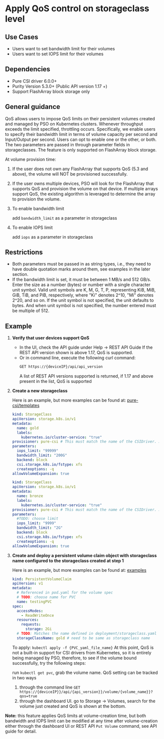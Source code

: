 # Apply QoS control on storageclass level

## Use Cases
- Users want to set bandwidth limit for their volumes
- Users want to set IOPS limit for their volumes

## Dependencies
* Pure CSI driver 6.0.0+ 
* Purity Version 5.3.0+ (Public API version 1.17 +)
* Support FlashArray block storage only

## General guidance
QoS allows users to impose QoS limits on their persistent volumes created and managed by PSO on Kubernetes clusters. Whenever throughput exceeds the limit specified, throttling occurs. Specifically, we enable users to specify their bandwidth limit in terms of volume capacity per second and Input/Output per second. Users can opt to enable one or the other, or both. The two parameters are passed in through parameter fields in storageclasses. The feature is only supported on FlashArray block storage. 

At volume provision time:
1. If the user does not own any FlashArray that supports QoS (5.3 and above), the volume will NOT be provisioned successfully. 
2. If the user owns multiple devices, PSO will look for the FlashArray that supports QoS and provision the volume on that device. If multiple arrays support QoS, the existing algorithm is leveraged to determine the array to provision the volume. 
3. To enable bandwidth limit

    add `bandwidth_limit` as a parameter in storageclass

4. To enable IOPS limit

    add `iops` as a parameter in storageclass

## Restrictions
* Both parameters must be passed in as string types, i.e., they need to have double quotation marks around them, see examples in the later section.
* If the bandwidth limit is set, it must be between 1 MB/s and 512 GB/s. Enter the size as a number (bytes) or number with a single character unit symbol. Valid unit symbols are K, M, G, T, P, representing KiB, MiB, GiB, TiB, and PiB, respectively, where "Ki" denotes 2^10, "Mi" denotes 2^20, and so on. If the unit symbol is not specified, the unit defaults to bytes. And when unit symbol is not specified, the number entered must be multiple of 512. 


 
## Example
1. **Verify that user devices support QoS**
    * In the UI, check the API guide under Help -> REST API Guide
If the REST API version shown is above 1.17, QoS is supported.
    * Or in command line, execute the following curl command:
        ```bash
        GET https://{deviceIP}/api/api_version
        ```
        A list of REST API versions supported is returned, if 1.17 and above present in the list, QoS is supported

2. **Create a new storageclass**

    Here is an example, but more examples can be found at: [pure-csi/templates](../pure-csi/templates)
    ```yaml
    kind: StorageClass
    apiVersion: storage.k8s.io/v1
    metadata:
      name: gold
      labels:
        kubernetes.io/cluster-service: "true"
    provisioner: pure-csi # This must match the name of the CSIDriver. And the name of the CSI plugin from the RPC 'GetPluginInfo'
    parameters:
      iops_limit: "99999"
      bandwidth_limit: "200G"
      backend: block
      csi.storage.k8s.io/fstype: xfs
      createoptions: -q
    allowVolumeExpansion: true
    ```

    ```yaml
    kind: StorageClass
    apiVersion: storage.k8s.io/v1
    metadata:
      name: bronze
      labels:
        kubernetes.io/cluster-service: "true"
    provisioner: pure-csi # This must match the name of the CSIDriver. And the name of the CSI plugin from the RPC 'GetPluginInfo'
    parameters:
      #TODO: choose limit
      iops_limit: "9999"
      bandwidth_limit: "2G"
      backend: block
      csi.storage.k8s.io/fstype: xfs
      createoptions: -q
    allowVolumeExpansion: true
    ```

3. **Create and deploy a persistent volume claim object with storageclass name configured to the storageclass created at step 1**

   Here is an example, but more examples can be found at: [examples](./examples)

    ```yaml
    kind: PersistentVolumeClaim
    apiVersion: v1
    metadata:
      # Referenced in pod.yaml for the volume spec
      # TODO: choose name for PVC
      name: testingPVC
    spec:
      accessModes:
        - ReadWriteOnce
      resources:
        requests:
          storage: 2Gi
      # TODO: Matches the name defined in deployment/storageclass.yaml
      storageClassName: gold # need to be same as storageclass name
    ```

    To apply:
        ```
        kubectl apply -f {PVC_yaml_file_name}
        ```
    At this point, QoS is not a built-in support for CSI drivers from Kubernetes, so it is entirely being managed by PSO, therefore, to see if the volume bound successfully, try the following steps:

    run ```kubectl get pvc```, grab the volume name. QoS setting can be tracked in two ways
    1. through the command line
            ```
            GET https://{deviceIP}}/api/{api_version}}/volume/{volume_name}}?qos=true
            ```
    2. through the dashboard UI. 
    go to Storage -> Volumes, search for the volume just created and QoS is shown at the bottom. 

**Note:** this feature applies QoS limits at volume-creation time, but both bandwidth and IOPS limit can be modified at any time after volume-creation either through the dashboard UI or REST API ```Put Volume``` command, see API guide for detail.





